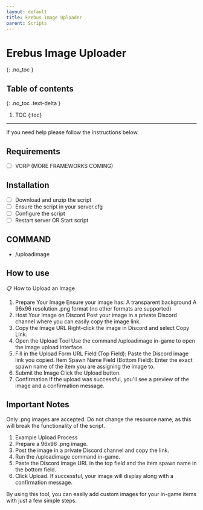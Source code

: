 ```yaml
---
layout: default
title: Erebus Image Uploader
parent: Scripts
---
```


# Erebus Image Uploader
{: .no_toc }

## Table of contents
{: .no_toc .text-delta }

1. TOC
{:toc}

---

If you need help please follow the instructions below.

## Requirements
- [ ] VORP (MORE FRAMEWORKS COMING)

## Installation
- [ ] Download and unzip the script
- [ ] Ensure the script in your server.cfg
- [ ] Configure the script
- [ ] Restart server OR Start script

## COMMAND
- /uploadimage


## How to use



📋 How to Upload an Image
1. Prepare Your Image
Ensure your image has:
A transparent background
A 96x96 resolution
.png format (no other formats are supported)
2. Host Your Image on Discord
Post your image in a private Discord channel where you can easily copy the image link.
3. Copy the Image URL
Right-click the image in Discord and select Copy Link.
4. Open the Upload Tool
Use the command /uploadimage in-game to open the image upload interface.
5. Fill in the Upload Form
URL Field (Top Field): Paste the Discord image link you copied.
Item Spawn Name Field (Bottom Field): Enter the exact spawn name of the item you are assigning the image to.
6. Submit the Image
Click the Upload button.
7. Confirmation
If the upload was successful, you'll see a preview of the image and a confirmation message.



## Important Notes
Only .png images are accepted.
Do not change the resource name, as this will break the functionality of the script.
1. Example Upload Process
2. Prepare a 96x96 .png image.
3. Post the image in a private Discord channel and copy the link.
4. Run the /uploadimage command in-game.
5. Paste the Discord image URL in the top field and the item spawn name in the bottom field.
6. Click Upload. If successful, your image will display along with a confirmation message.

By using this tool, you can easily add custom images for your in-game items with just a few simple steps.

